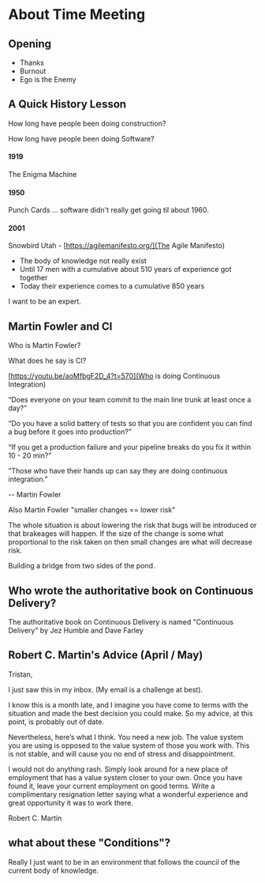 # About Time Meeting

## Opening

- Thanks
- Burnout
- Ego is the Enemy

## A Quick History Lesson

How long have people been doing construction?

How long have people been doing Software?

#### 1919
The Enigma Machine

#### 1950
Punch Cards ... software didn't really get going til about 1960.

#### 2001
Snowbird Utah - [https://agilemanifesto.org/](The Agile Manifesto)

- The body of knowledge not really exist
- Until 17 men with a cumulative about 510 years of experience got together
- Today their experience comes to a cumulative 850 years

I want to be an expert. 

## Martin Fowler and CI

Who is Martin Fowler?

What does he say is CI?

[https://youtu.be/aoMfbgF2D_4?t=570](Who is doing Continuous Integration)

“Does everyone on your team commit to the main line trunk at least once a day?”

“Do you have a solid battery of tests so that you are confident you can find a
bug before it goes into production?”

“If you get a production failure and your pipeline breaks do you fix it within 10 - 20 min?”

“Those who have their hands up can say they are doing continuous integration.”

-- Martin Fowler

Also Martin Fowler "smaller changes == lower risk"

The whole situation is about lowering the risk that bugs will be introduced or that brakeages will happen. If the size of the change is some what proportional to the risk taken on then small changes are what will decrease risk.

Building a bridge from two sides of the pond. 


## Who wrote the authoritative book on Continuous Delivery?
The authoritative book on Continuous Delivery is named "Continuous Delivery" by Jez Humble and Dave Farley

## Robert C. Martin's Advice (April / May)

Tristan,

I just saw this in my inbox.  (My email is a challenge at best).  

I know this is a month late, and I imagine you have come to terms with the
situation and made the best decision you could make.  So my advice, at this
point, is probably out of date.

Nevertheless, here’s what I think.  You need a new job.  The value system you
are using is opposed to the value system of those you work with.  This is not
stable, and will cause you no end of stress and disappointment.

I would not do anything rash.  Simply look around for a new place of employment
that has a value system closer to your own.  Once you have found it, leave your
current employment on good terms.  Write a complimentary resignation letter
saying what a wonderful experience and great opportunity it was to work there. 

Robert C. Martin

## what about these "Conditions"?

Really I just want to be in an environment that follows the council of the current body of knowledge.